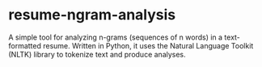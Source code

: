 # resume-ngram-analysis

A simple tool for analyzing n-grams (sequences of n words) in a text-formatted resume. Written in Python, it uses the Natural Language Toolkit (NLTK) library to tokenize text and produce analyses.
